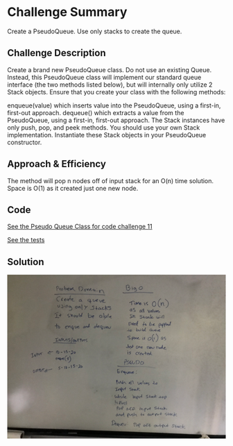 # Challenge Summary
Create a PseudoQueue. Use only stacks to create the queue.

## Challenge Description
Create a brand new PseudoQueue class. Do not use an existing Queue. Instead, this PseudoQueue class will implement our standard queue interface (the two methods listed below), but will internally only utilize 2 Stack objects. Ensure that you create your class with the following methods:

enqueue(value) which inserts value into the PseudoQueue, using a first-in, first-out approach.
dequeue() which extracts a value from the PseudoQueue, using a first-in, first-out approach.
The Stack instances have only push, pop, and peek methods. You should use your own Stack implementation. Instantiate these Stack objects in your PseudoQueue constructor.

## Approach & Efficiency
The method will pop n nodes off of input stack for an O(n) time solution. Space is O(1) as it created just one new node.

## Code
[See the Pseudo Queue Class for code challenge 11](src/main/java/data/structures/linkedlist/PseudoQueue.java)

[See the tests](src/test/java/data/structures/linkedlist/PseudoQueue.java)

## Solution
![Screenshot](../assets/pseudoQ.png)